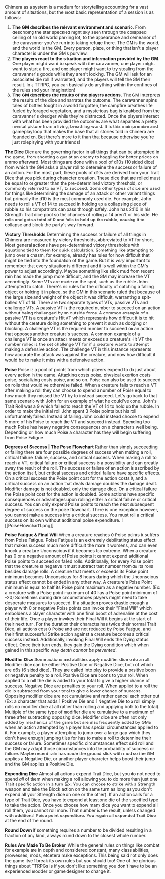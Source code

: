 Chimera as a system is a medium for storytelling accounting for a vast amount of situations, but the most basic representation of a session is as follows:
1. **The GM describes the relevant environment and scenario.** From describing the star speckled night sky seen through the collapsed ceiling of an old world parking lot, to the appearance and demeanor of the caravanner you've run into taking refuge there. The GM is the world, and the world is the GM. Every person, place, or thing that isn't a player character is under the GM's purview.
2. **The players react to the situation and information provided by the GM.** One player might want to speak with the caravanner, one player might want to start a fire, and one player might want to try stealing from the caravanner's goods while they aren't looking. The GM will ask for an associated die roll if warranted, and the players will tell the GM their result. In a TTRPG, you can basically do anything within the confines of the rules and your imagination!
3. **The GM describes the results of the players actions.** The GM interprets the results of the dice and narrates the outcome. The caravanner spins tales of battles fought in a world forgotten, the campfire breathes life fueled by foraged vegetation, and a mysterious bag is knabbed from the caravanner's dredger while they're distracted. Once the players interact with what has been provided the outcomes are what separates a pretty mental picture from a living, breathing world.
It is this main premise and gameplay loop that makes the base that all stories told in Chimera are founded on. But there's more to it than that because otherwise you're just roleplaying with your friends!

**The Dice**
Dice are the governing factor in all things that can be attempted in the game, from shooting a gun at an enemy to haggling for better prices on ammo afterward. Most things are done with a pool of d10s (10 sided dice) from which the GM asks a player roll to determine the success or failure of an action. For the most part, these pools of d10s are derived from your Trait Dice that you pick during character creation. These dice that are rolled must be equal to or greater than the pre-determined victory threshold, or commonly referred to as VT, to succeed. Some other types of dice are used for things like determining the damage of an attack or other variant things but primarily the d10 is the most commonly used die.
For example, John needs to roll a VT of 14 to succeed in holding up a collapsing piece of rubble so his compatriots can pass through safely. John has 2d10 in his Strength Trait dice pool so the chances of rolling a 14 aren't on his side. He rolls and gets a total of 9 and fails to hold up the rubble, causing it to collapse and block the party's way forward.

**Victory Thresholds**
Determining the success or failure of all things in Chimera are measured by victory thresholds, abbreviated to VT for short. Most general actions have pre-determined victory thresholds with equations tied to them for quick calculation. Something like attempting to jump over a chasm, for example, already has rules for how difficult that might be tied into the foundation of the game. But it is *very* important to remember that every situation is different and it is well within the GM's power to adjust accordingly. Maybe something like slick mud from recent rain has made the jump more difficult, and the GM may increase the VT accordingly. Some VTs are made on the spot, such as the rubble John attempted to catch. There's no rules for the difficulty of catching a falling object or holding it in place, so the GM in this scenario ruled that because of the large size and weight of the object it was difficult, warranting a spit-balled VT of 14.
There are two separate types of VTs, passive VTs and challenge VTs. A passive VT is the required number to succeed on an action without being challenged by an outside force. A common example of a passive VT is a creature's Hit VT which represents how difficult it is to hit without the creature doing something to prevent it such as dodging or blocking. A challenge VT is the required number to succeed on an action that opposes another creature's success. A common example of a challenge VT is once an attack meets or exceeds a creature's Hit VT the number rolled is the set challenge VT for if a creature wants to attempt making a defensive action. The challenge VT in this instance represents how accurate the attack was against the creature, and now how difficult it would be to make it miss with a defensive action.

**Poise**
Poise is a pool of points from which players expend to do just about every action in the game. Attacking costs poise, physical exertion costs poise, socializing costs poise, and so on. Poise can also be used to succeed on rolls that would've otherwise failed. When a creature fails to reach a VT after making a roll they can choose to spend a number of Poise equal to how much they missed the VT by to instead succeed.
Let's go back to that same scenario with John for an example of what he could've done. John's Trait Roll was a 9 which failed to reach the VT of 14 to hold up the rubble. In order to make the initial roll John spent 3 Poise points but his roll unfortunately failed. Instead of failing John could instead choose to expend 5 more of his Poise to reach the VT and succeed instead.
Spending too much Poise has heavy negative consequences on a character's well being. Depending on how much Poise a character has they will begin suffering from Poise Fatigue.

**Degrees of Success | The Poise Flowchart**
Rather than simply succeeding or failing there are four possible degrees of success when making a roll, critical failure, failure, success, and critical success. When making a roll to reach a VT, critical failure or critical success is a possibility and can greatly sway the result of the roll. The success or failure of an action is ascribed by the action itself, but critical success and critical failure have specific effects. On a critical success the Poise point cost for the action costs 0, and a critical success on an action that deals damage doubles the damage dealt. Modifier damage is not doubled, only the damage dice. On a critical failure the Poise point cost for the action is doubled. Some actions have specific consequences or advantages upon rolling either a critical failure or critical success. You can only expend Poise points to reach the next subsequent degree of success on the poise flowchart. There is one exception however, you cannot make a success into a critical success. You must roll a critical success on its own without additional poise expenditure.
![[PoiseFlowchart1.png]]

**Poise Fatigue & Final Will**
When a creature reaches 0 Poise points it suffers from Poise Fatigue. Poise Fatigue is an extremely debilitating status effect that makes success much more difficult the more it worsens, and can even knock a creature Unconscious if it becomes too extreme. When a creature has 0 or a negative amount of Poise points it cannot expend additional Poise points to succeed on failed rolls. Additionally, for every Poise point that the creature is negative it must subtract that number from *all* its rolls besides damage rolls. A creature that meets or exceeds its Poise point minimum becomes Unconscious for 8 hours during which the Unconscious status effect cannot be ended in any other way. A creature's Poise Point minimum is equal to half its Poise point maximum as a negative number. (Ex: a creature with a Poise point maximum of 40 has a Poise point minimum of -20)
Sometimes during dire circumstances players might need to take desperate measures to succeed. If a situation proves drastic enough a player with 0 or negative Poise points can invoke their "Final Will" which emboldens a player character with one final boost of adrenaline at the cost of their life. Once a player invokes their Final Will it begins at the start of their next turn. For the duration their character has twice their normal Trait Dice, all actions cost 0 Poise and are not reduced by Poise Fatigue, and their first successful Strike action against a creature becomes a critical success instead. Additionally, invoking Final Will ends the Dying status effect. Once their turn ends, they gain the Dying condition which when gained in this specific way *death cannot be prevented*.

**Modifier Dice**
Some actions and abilities apply modifier dice onto a roll. Modifier dice can be either Positive Dice or Negative Dice, both of which are d6s (6 sided dice). They are called into play to provide a positive boon or negative penalty to a roll. Positive Dice are boons to your roll. When applied to a roll the die is added to your total to give a higher chance of success. Negative Dice are penalties to your roll. When applied to a roll the die is subtracted from your total to give a lower chance of success. Opposing modifier dice are not cumulative and rather cancel each other out (Ex: a character that adds 1 Positive Die and 1 Negative Die to a roll simply rolls no modifier dice at all rather than rolling and applying both to the total). Multiple of the same type of modifier die are cumulative to a maximum of three after subtracting opposing dice.
Modifier dice are often not only added by mechanics of the game but are also frequently added by GMs when an action attempted by a player has special circumstances applied to it. For example, a player attempting to jump over a large gap which they don't have enough jumping tiles for has to make a roll to determine their success or failure. Sometimes specific circumstances effect said roll and the GM may adapt those circumstances into the probability of success or failure. Maybe recent rain has made the ground slick with mud so the GM applies a Negative Die, or another player character helps boost their jump and the GM applies a Positive Die.

**Expending Dice**
Almost all actions expend Trait Dice, but you do not need to spend *all* of them when making a roll allowing you to do more than just one Trait specific action in a turn (Ex: You can choose to strike with a Strength weapon and take the Block action on the same turn as long as you don't expend all your Strength dice on one or the other). If an action calls for a type of Trait Dice, you have to expend at least one die of the specified type to take the action. Once you choose how many dice you want to expend all roll them, you cannot roll more. That number is the result, unless changed with additional Poise point expenditure. You regain all expended Trait Dice at the end of the round.

**Round Down**
If something requires a number to be divided resulting in a fraction of any kind, always round down to the closest whole number.

**Rules Are Made To Be Broken**
While the general rules on things like combat for example are in depth and considered constant, many class abilities, prowesses, mods, etcetera make exceptions. This being said not only does the game itself break its own rules but you should too! One of the glorious things about TTRPGs is if you don't like something you don't have to be an experienced modder or game designer to change it.